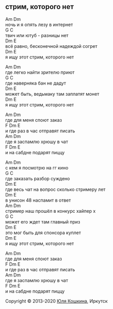 ## стрим, которого нет  

Am  Dm  
ночь и я опять лезу в интернет    
G C  
твич или ютуб - разницы нет    
Dm E  
всё равно, бесконечной надеждой согрет  
Dm E  
я ищу этот стрим, которого нет    

Am Dm  
где легко найти зрителю приют  
G C  
где наверняка бан не дадут  
Dm E  
может быть, ведьмаку там заплатят монет  
Dm E  
я ищу этот стрим, которого нет  

Am Dm  
где для меня споют заказ  
F Dm E  
и где раз в час отправят писать  
Am Dm  
где я заспамлю хрюшу в чат  
F Dm E  
и на сабдне подарят пиццу  

Am Dm  
с кем я посмотрю на гг кино  
G C  
где заказать разбор суждено  
Dm E  
где весь чат на вопрос сколько стримеру лет  
Dm E  
в унисон 48 наспамит в ответ    
Am Dm  
стример наш прошёл в конкурс хайпер х  
G C    
может его ждет там главный приз  
Dm E    
это мог быть для спонсора куплет  
Dm E  
я ищу этот стрим, которого нет    


Am Dm  
где для меня споют заказ  
F Dm E  
и где раз в час отправят писать  
Am Dm  
где я заспамлю хрюшу в чат  
F Dm E  
и на сабдне подарят пиццу  

Copyright © 2013-2020 [Юля Кошкина](https://vk.com/koshkamoroshka), Иркутск

